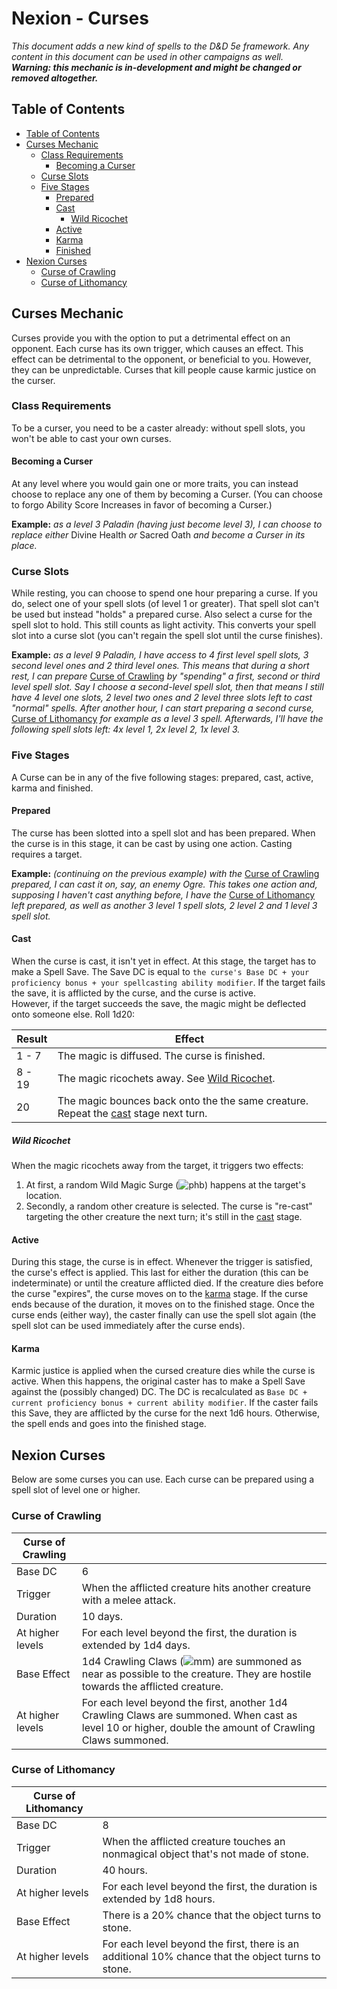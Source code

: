 # Nexion - Curses
*This document adds a new kind of spells to the D&D 5e framework. Any content in this document can be used in other campaigns as well.*  
***Warning: this mechanic is in-development and might be changed or removed altogether.***

## Table of Contents
 - [Table of Contents](./curses.md#table-of-contents)
 - [Curses Mechanic](./curses.md#curses-mechanic)
   - [Class Requirements](./curses.md#class-requirements)
     - [Becoming a Curser](./curses.md#becoming-a-curser)
   - [Curse Slots](./curses.md#curse-slots)
   - [Five Stages](./curses.md#five-stages)
     - [Prepared](./curses.md#prepared)
     - [Cast](./curses.md#cast)
       - [Wild Ricochet](./curses.md#wild-ricochet)
     - [Active](./curses.md#active)
     - [Karma](./curses.md#karma)
     - [Finished](./curses.md#finished)
 - [Nexion Curses](./curses.md#nexion-curses)
   - [Curse of Crawling](./curses.md#curse-of-crawling)
   - [Curse of Lithomancy](./curses.md#curse-of-lithomancy)

## Curses Mechanic
Curses provide you with the option to put a detrimental effect on an opponent. Each curse has its own trigger, which causes an effect. This effect can be detrimental to the opponent, or beneficial to you. However, they can be unpredictable. Curses that kill people cause karmic justice on the curser.

### Class Requirements
To be a curser, you need to be a caster already: without spell slots, you won't be able to cast your own curses.

#### Becoming a Curser
At any level where you would gain one or more traits, you can instead choose to replace any one of them by becoming a Curser. (You can choose to forgo Ability Score Increases in favor of becoming a Curser.)

**Example:** *as a level 3 Paladin (having just become level 3), I can choose to replace either* Divine Health *or* Sacred Oath *and become a Curser in its place.*

### Curse Slots
While resting, you can choose to spend one hour preparing a curse. If you do, select one of your spell slots (of level 1 or greater). That spell slot can't be used but instead "holds" a prepared curse. Also select a curse for the spell slot to hold. This still counts as light activity. This converts your spell slot into a curse slot (you can't regain the spell slot until the curse finishes).

**Example:** *as a level 9 Paladin, I have access to 4 first level spell slots, 3 second level ones and 2 third level ones. This means that during a short rest, I can prepare* [Curse of Crawling](./curses.md#curse-of-crawling) *by "spending" a first, second or third level spell slot. Say I choose a second-level spell slot, then that means I still have 4 level one slots, 2 level two ones and 2 level three slots left to cast "normal" spells. After another hour, I can start preparing a second curse,* [Curse of Lithomancy](./curses.md#curse-of-lithomancy) *for example as a level 3 spell. Afterwards, I'll have the following spell slots left: 4x level 1, 2x level 2, 1x level 3.*

### Five Stages
A Curse can be in any of the five following stages: prepared, cast, active, karma and finished.

#### Prepared
The curse has been slotted into a spell slot and has been prepared. When the curse is in this stage, it can be cast by using one action. Casting requires a target.

**Example:** *(continuing on the previous example) with the* [Curse of Crawling](./curses.md#curse-of-crawling) *prepared, I can cast it on, say, an enemy Ogre. This takes one action and, supposing I haven't cast anything before, I have the* [Curse of Lithomancy](./curses.md#curse-of-lithomancy) *left prepared, as well as another 3 level 1 spell slots, 2 level 2 and 1 level 3 spell slot.*

#### Cast
When the curse is cast, it isn't yet in effect. At this stage, the target has to make a Spell Save. The Save DC is equal to `the curse's Base DC + your proficiency bonus + your spellcasting ability modifier`. If the target fails the save, it is afflicted by the curse, and the curse is active.  
However, if the target succeeds the save, the magic might be deflected onto someone else. Roll 1d20:  

 Result | Effect
 --- | ---
 1 - 7 | The magic is diffused. The curse is finished.
 8 - 19 | The magic ricochets away. See [Wild Ricochet](./curses.md#wild-ricochet).
 20 | The magic bounces back onto the the same creature. Repeat the [cast](./curses.md#cast) stage next turn.

##### Wild Ricochet
When the magic ricochets away from the target, it triggers two effects:  
 1. At first, a random Wild Magic Surge (![phb]) happens at the target's location.  
 1. Secondly, a random other creature is selected. The curse is "re-cast" targeting the other creature the next turn; it's still in the [cast](./curses.md#cast) stage.

#### Active
During this stage, the curse is in effect. Whenever the trigger is satisfied, the curse's effect is applied. This last for either the duration (this can be indeterminate) or until the creature afflicted died. If the creature dies before the curse "expires", the curse moves on to the [karma](./curses.md#karma) stage. If the curse ends because of the duration, it moves on to the finished stage. Once the curse ends (either way), the caster finally can use the spell slot again (the spell slot can be used immediately after the curse ends).

#### Karma
Karmic justice is applied when the cursed creature dies while the curse is active. When this happens, the original caster has to make a Spell Save against the (possibly changed) DC. The DC is recalculated as `Base DC + current proficiency bonus + current ability modifier`. If the caster fails this Save, they are afflicted by the curse for the next 1d6 hours. Otherwise, the spell ends and goes into the finished stage.

## Nexion Curses
Below are some curses you can use. Each curse can be prepared using a spell slot of level one or higher.

### Curse of Crawling

 Curse of Crawling | <i></i>
 --- | ---
 Base DC | 6
 Trigger | When the afflicted creature hits another creature with a melee attack.
 Duration | 10 days.
 At higher levels | For each level beyond the first, the duration is extended by 1d4 days.
 Base Effect | 1d4 Crawling Claws (![mm]) are summoned as near as possible to the creature. They are hostile towards the afflicted creature.
 At higher levels | For each level beyond the first, another 1d4 Crawling Claws are summoned. When cast as level 10 or higher, double the amount of Crawling Claws summoned.

### Curse of Lithomancy

 Curse of Lithomancy | <i></i>
 --- | ---
 Base DC | 8
 Trigger | When the afflicted creature touches an nonmagical object that's not made of stone.
 Duration | 40 hours.
 At higher levels | For each level beyond the first, the duration is extended by 1d8 hours.
 Base Effect | There is a 20% chance that the object turns to stone. 
 At higher levels | For each level beyond the first, there is an additional 10% chance that the object turns to stone.

[//]: # (links)
[phb]: https://img.shields.io/badge/resource-PHb-orange
[mm]: https://img.shields.io/badge/resource-MM-blue
[volo]: https://img.shields.io/badge/resource-Volo-lightgrey
[dmg]: https://img.shields.io/badge/resource-DMG-purple
